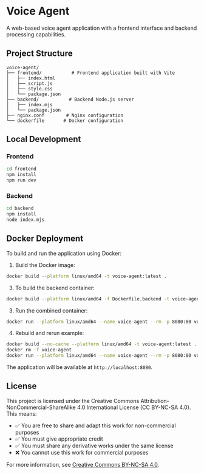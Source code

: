# Voice Agent

A web-based voice agent application with a frontend interface and backend processing capabilities.

## Project Structure

```
voice-agent/
├── frontend/           # Frontend application built with Vite
│   ├── index.html
│   ├── script.js
│   ├── style.css
│   └── package.json
├── backend/           # Backend Node.js server
│   ├── index.mjs
│   └── package.json
├── nginx.conf        # Nginx configuration
└── dockerfile       # Docker configuration
```

## Local Development

### Frontend
```bash
cd frontend
npm install
npm run dev
```

### Backend
```bash
cd backend
npm install
node index.mjs
```

## Docker Deployment

To build and run the application using Docker:

1. Build the Docker image:
```bash
docker build --platform linux/amd64 -t voice-agent:latest .
```

3. To build the backend container:
```bash
docker build --platform linux/amd64 -f Dockerfile.backend -t voice-agent-backend:latest .
```

3. Run the combined container:
```bash
docker run --platform linux/amd64 --name voice-agent --rm -p 8080:80 voice-agent:latest
```

4. Rebuild and rerun example:
```bash
docker build --no-cache --platform linux/amd64 -t voice-agent:latest .
docker rm -f voice-agent
docker run --platform linux/amd64 --name voice-agent --rm -p 8080:80 voice-agent:latest
```

The application will be available at `http://localhost:8080`.

## License

This project is licensed under the Creative Commons Attribution-NonCommercial-ShareAlike 4.0 International License (CC BY-NC-SA 4.0). This means:

- ✅ You are free to share and adapt this work for non-commercial purposes
- ✅ You must give appropriate credit
- ✅ You must share any derivative works under the same license
- ❌ You cannot use this work for commercial purposes

For more information, see [Creative Commons BY-NC-SA 4.0](https://creativecommons.org/licenses/by-nc-sa/4.0/).
